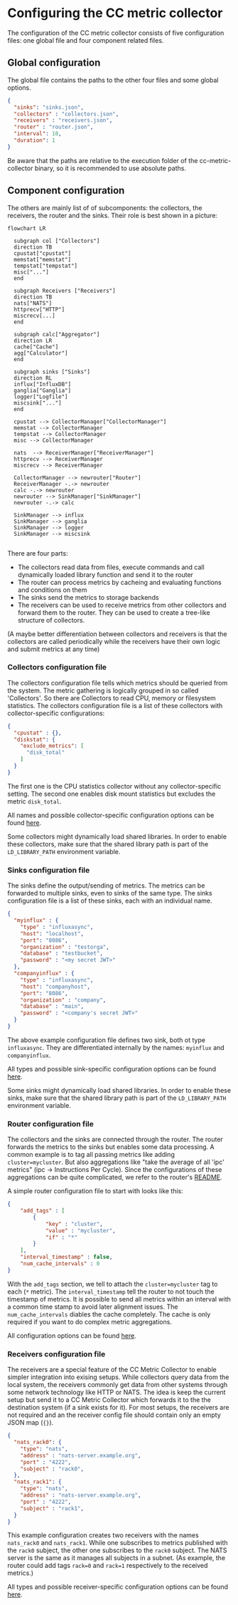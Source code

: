 # Configuring the CC metric collector

The configuration of the CC metric collector consists of five configuration files: one global file and four component related files.

## Global configuration

The global file contains the paths to the other four files and some global options. 

```json
{
  "sinks": "sinks.json",
  "collectors" : "collectors.json",
  "receivers" : "receivers.json",
  "router" : "router.json",
  "interval": 10,
  "duration": 1
}
```

Be aware that the paths are relative to the execution folder of the cc-metric-collector binary, so it is recommended to use absolute paths.

## Component configuration

The others are mainly list of of subcomponents: the collectors, the receivers, the router and the sinks. Their role is best shown in a picture:

```mermaid
flowchart LR

  subgraph col ["Collectors"]
  direction TB
  cpustat["cpustat"]
  memstat["memstat"]
  tempstat["tempstat"]
  misc["..."]
  end
  
  subgraph Receivers ["Receivers"]
  direction TB
  nats["NATS"]
  httprecv["HTTP"]
  miscrecv[...]
  end

  subgraph calc["Aggregator"]
  direction LR
  cache["Cache"]
  agg["Calculator"]
  end

  subgraph sinks ["Sinks"]
  direction RL
  influx["InfluxDB"]
  ganglia["Ganglia"]
  logger["Logfile"]
  miscsink["..."]
  end

  cpustat --> CollectorManager["CollectorManager"]
  memstat --> CollectorManager
  tempstat --> CollectorManager
  misc --> CollectorManager

  nats  --> ReceiverManager["ReceiverManager"]
  httprecv --> ReceiverManager
  miscrecv --> ReceiverManager

  CollectorManager --> newrouter["Router"]
  ReceiverManager -.-> newrouter
  calc -.-> newrouter
  newrouter --> SinkManager["SinkManager"]
  newrouter -.-> calc

  SinkManager --> influx
  SinkManager --> ganglia
  SinkManager --> logger
  SinkManager --> miscsink


```

There are four parts:
- The collectors read data from files, execute commands and call dynamically loaded library function and send it to the router
- The router can process metrics by cacheing and evaluating functions and conditions on them
- The sinks send the metrics to storage backends
- The receivers can be used to receive metrics from other collectors and forward them to the router. They can be used to create a tree-like structure of collectors.

(A maybe better differentiation between collectors and receivers is that the collectors are called periodically while the receivers have their own logic and submit metrics at any time)


### Collectors configuration file

The collectors configuration file tells which metrics should be queried from the system. The metric gathering is logically grouped in so called 'Collectors'. So there are Collectors to read CPU, memory or filesystem statistics. The collectors configuration file is a list of these collectors with collector-specific configurations:

```json
{
  "cpustat" : {},
  "diskstat": {
    "exclude_metrics": [
      "disk_total"
    ]
  }
}
```

The first one is the CPU statistics collector without any collector-specific setting. The second one enables disk mount statistics but excludes the metric `disk_total`.

All names and possible collector-specific configuration options can be found [here](../collectors/README.md).

Some collectors might dynamically load shared libraries. In order to enable these collectors, make sure that the shared library path is part of the `LD_LIBRARY_PATH` environment variable.

### Sinks configuration file

The sinks define the output/sending of metrics. The metrics can be forwarded to multiple sinks, even to sinks of the same type. The sinks configuration file is a list of these sinks, each with an individual name.

```json
{
  "myinflux" : {
    "type" : "influxasync",
    "host": "localhost",
    "port": "8086",
    "organization" : "testorga",
    "database" : "testbucket",
    "password" : "<my secret JWT>"
  },
  "companyinflux" : {
    "type" : "influxasync",
    "host": "companyhost",
    "port": "8086",
    "organization" : "company",
    "database" : "main",
    "password" : "<company's secret JWT>"
  }
}
```

The above example configuration file defines two sink, both ot type `influxasync`. They are differentiated internally by the names: `myinflux` and `companyinflux`.

All types and possible sink-specific configuration options can be found [here](../sinks/README.md).

Some sinks might dynamically load shared libraries. In order to enable these sinks, make sure that the shared library path is part of the `LD_LIBRARY_PATH` environment variable.

### Router configuration file

The collectors and the sinks are connected through the router. The router forwards the metrics to the sinks but enables some data processing. A common example is to tag all passing metrics like adding `cluster=mycluster`. But also aggregations like "take the average of all 'ipc' metrics" (ipc -> Instructions Per Cycle). Since the configurations of these aggregations can be quite complicated, we refer to the router's [README](../internal/metricRouter/README.md).

A simple router configuration file to start with looks like this:

```json
{
    "add_tags" : [
        {
            "key" : "cluster",
            "value" : "mycluster",
            "if" : "*"
        }
    ],
    "interval_timestamp" : false,
    "num_cache_intervals" : 0
}
```

With the `add_tags` section, we tell to attach the `cluster=mycluster` tag to each (`*` metric). The `interval_timestamp` tell the router to not touch the timestamp of metrics. It is possible to send all metrics within an interval with a common time stamp to avoid later alignment issues. The `num_cache_intervals` diables the cache completely. The cache is only required if you want to do complex metric aggregations.

All configuration options can be found [here](../internal/metricRouter/README.md).

### Receivers configuration file

The receivers are a special feature of the CC Metric Collector to enable simpler integration into exising setups. While collectors query data from the local system, the receivers commonly get data from other systems through some network technology like HTTP or NATS. The idea is keep the current setup but send it to a CC Metric Collector which forwards it to the the destination system (if a sink exists for it). For most setups, the receivers are not required and an the receiver config file should contain only an empty JSON map (`{}`). 

```json
{
  "nats_rack0": {
    "type": "nats",
    "address" : "nats-server.example.org",
    "port" : "4222",
    "subject" : "rack0",
  },
  "nats_rack1": {
    "type": "nats",
    "address" : "nats-server.example.org",
    "port" : "4222",
    "subject" : "rack1",
  }
}
```

This example configuration creates two receivers with the names `nats_rack0` and `nats_rack1`. While one subscribes to metrics published with the `rack0` subject, the other one subscribes to the `rack0` subject. The NATS server is the same as it manages all subjects in a subnet. (As example, the router could add tags `rack=0` and `rack=1` respectively to the received metrics.)

All types and possible receiver-specific configuration options can be found [here](../receivers/README.md).
